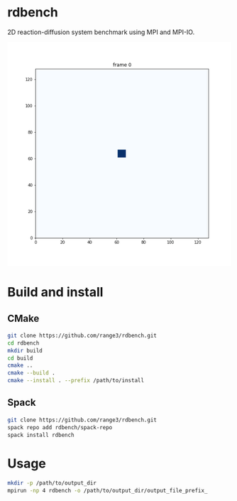 # rdbench
2D reaction-diffusion system benchmark using MPI and MPI-IO.

![](https://raw.githubusercontent.com/range3/rdbench/master/rdbench-viz/viz.gif)

# Build and install
## CMake
```bash
git clone https://github.com/range3/rdbench.git
cd rdbench
mkdir build
cd build
cmake ..
cmake --build .
cmake --install . --prefix /path/to/install
```

## Spack
```bash
git clone https://github.com/range3/rdbench.git
spack repo add rdbench/spack-repo
spack install rdbench
```

# Usage
```bash
mkdir -p /path/to/output_dir
mpirun -np 4 rdbench -o /path/to/output_dir/output_file_prefix_
```
